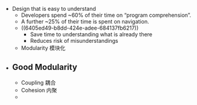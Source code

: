 - Design that is easy to understand
	- Developers spend ~60% of their time on “program comprehension”.
	- A further ~25% of their time is spent on navigation.
	- ((6405ed49-b8dd-424e-adee-684137fb6217))
		- Save time to understanding what is already there
		- Reduces risk of misunderstandings
	- Modularity 模块化
- Good Modularity
	-
	- Coupling 耦合
	- Cohesion 内聚
	-